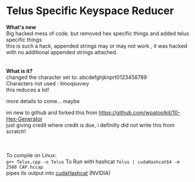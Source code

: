 # Telus Specific Keyspace Reducer
<b>What's new</b><br>
Big hacked mess of code. but removed hex specific things and added telus specific things<br>
this is such a hack, appended strings may or may not work , it was hacked with no additional appended strings attached.<br>
<br><br>
<b>What is it?</b><br>
changed the character set to: abcdefghjknprt0123456789<br>
Characters not used : ilmoqsuvwy<br>
this reduces a lot!<br>

more details to come... maybe<br>

im new to github and forked this from https://github.com/wpatoolkit/10-Hex-Generator <br>
just giving credit where credit is due, i definitly did not write this from scratch!<br>
<br><br>


To compile on Linux:<br>
`g++ Telus.cpp -o Telus`
To Run with hashcat
`Telus | cudaHashcat64 -m 2500 CAP.hccap`<br>
pipes its output into <a href="http://hashcat.net/oclhashcat/">cudaHashcat</a> (NVIDIA)
